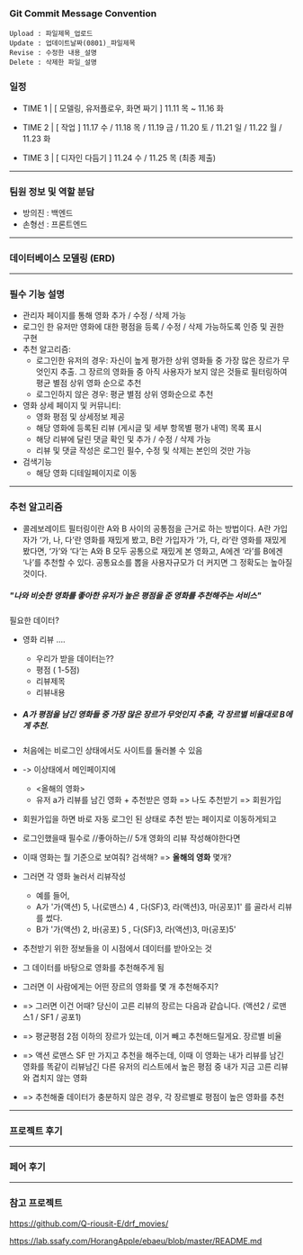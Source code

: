 ### Git Commit Message Convention

```
Upload : 파일제목_업로드
Update : 업데이트날짜(0801)_파일제목 
Revise : 수정한 내용_설명
Delete : 삭제한 파일_설명
```



### 일정

- TIME 1 | [ 모델링, 유저플로우, 화면 짜기 ] 11.11 목 ~ 11.16 화  

- TIME 2 | [ 작업 ] 11.17 수 / 11.18 목 / 11.19 금 / 11.20 토 / 11.21 일  / 11.22 월 / 11.23 화

- TIME 3 | [ 디자인 다듬기 ] 11.24 수 / 11.25 목 (최종 제출)



---



### 팀원 정보 및 역할 분담

- 방의진 : 백엔드
- 손형선 : 프론트엔드



---



### 데이터베이스 모델링 (ERD)





---



### 필수 기능 설명

- 관리자 페이지를 통해 영화 추가 / 수정 / 삭제 가능
- 로그인 한 유저만 영화에 대한 평점을 등록 / 수정 / 삭제 가능하도록 인증 및 권한 구현
- 추천 알고리즘:
  - 로그인한 유저의 경우: 자신이 높게 평가한 상위 영화들 중 가장 많은 장르가 무엇인지 추출. 그 장르의 영화들 중 아직 사용자가 보지 않은 것들로 필터링하여 평균 별점 상위 영화 순으로 추천
  - 로그인하지 않은 경우: 평균 별점 상위 영화순으로 추천
- 영화 상세 페이지 및 커뮤니티:
  - 영화 평점 및 상세정보 제공
  - 해당 영화에 등록된 리뷰 (게시글 및 세부 항목별 평가 내역) 목록 표시
  - 해당 리뷰에 달린 댓글 확인 및 추가 / 수정 / 삭제 가능
  - 리뷰 및 댓글 작성은 로그인 필수, 수정 및 삭제는 본인의 것만 가능
- 검색기능
  - 해당 영화 디테일페이지로 이동

---

### 추천 알고리즘

- 콜레보레이트 필터링이란 A와 B 사이의 공통점을 근거로 하는 방법이다. A란 가입자가 ‘가, 나, 다’란 영화를 재밌게 봤고, B란 가입자가 ‘가, 다, 라’란 영화를 재밌게 봤다면, ‘가’와 ‘다’는 A와 B 모두 공통으로 재밌게 본 영화고, A에겐 ‘라’를 B에겐 ‘나’를 추천할 수 있다. 공통요소를 뽑을 사용자규모가 더 커지면 그 정확도는 높아질 것이다.

##### "나와 비슷한 영화를 좋아한 유저가 높은 평점을 준 영화를 추천해주는 서비스"

필요한 데이터?

- 영화 리뷰 ....

  - 우리가 받을 데이터는??
  - 평점 ( 1-5점)
  - 리뷰제목
  - 리뷰내용

  

- ##### A가 평점을 남긴 영화들 중 가장 많은 장르가 무엇인지 추출, 각 장르별 비율대로 B에게 추천.

- 처음에는 비로그인 상태에서도 사이트를 둘러볼 수 있음
- -> 이상태에서 메인페이지에
  - <올해의 영화> 
  - 유저 a가 리뷰를 남긴 영화 + 추천받은 영화  => 나도 추천받기 => 회원가입
- 회원가입을 하면 바로 자동 로그인 된 상태로 추천 받는 페이지로 이동하게되고

- 로그인했을때 필수로 //좋아하는// 5개 영화의 리뷰 작성해야한다면
- 이때 영화는 뭘 기준으로 보여줘? 검색해? => **올해의 영화** 몇개?
- 그러면 각 영화 눌러서 리뷰작성
  - 예를 들어,
  - A가 '가(액션) 5, 나(로맨스) 4 , 다(SF)3, 라(액션)3, 마(공포)1' 를 골라서 리뷰를 썼다.
  - B가 '가(액션) 2, 바(공포) 5 , 다(SF)3, 라(액션)3, 마(공포)5'

- 추천받기 위한 정보들을 이 시점에서 데이터를 받아오는 것
- 그 데이터를 바탕으로 영화를 추천해주게 됨

- 그러면 이 사람에게는 어떤 장르의 영화를 몇 개 추천해주지?
- => 그러면 이건 어때? 당신이 고른 리뷰의 장르는 다음과 같습니다. (액션2 / 로맨스1 / SF1 / 공포1)
- => 평균평점 2점 이하의 장르가 있는데, 이거 빼고 추천해드릴게요. 장르별 비율
- => 액션 로맨스 SF 만 가지고 추천을 해주는데, 이때 이 영화는 내가 리뷰를 남긴 영화를 똑같이 리뷰남긴 다른 유저의 리스트에서 높은 평점 중 내가 지금 고른 리뷰와 겹치지 않는 영화
- => 추천해줄 데이터가 충분하지 않은 경우, 각 장르별로 평점이 높은 영화를 추천



---



### 프로젝트 후기



------



### 페어 후기



---



### 참고 프로젝트

https://github.com/Q-riousit-E/drf_movies/

https://lab.ssafy.com/HorangApple/ebaeu/blob/master/README.md
